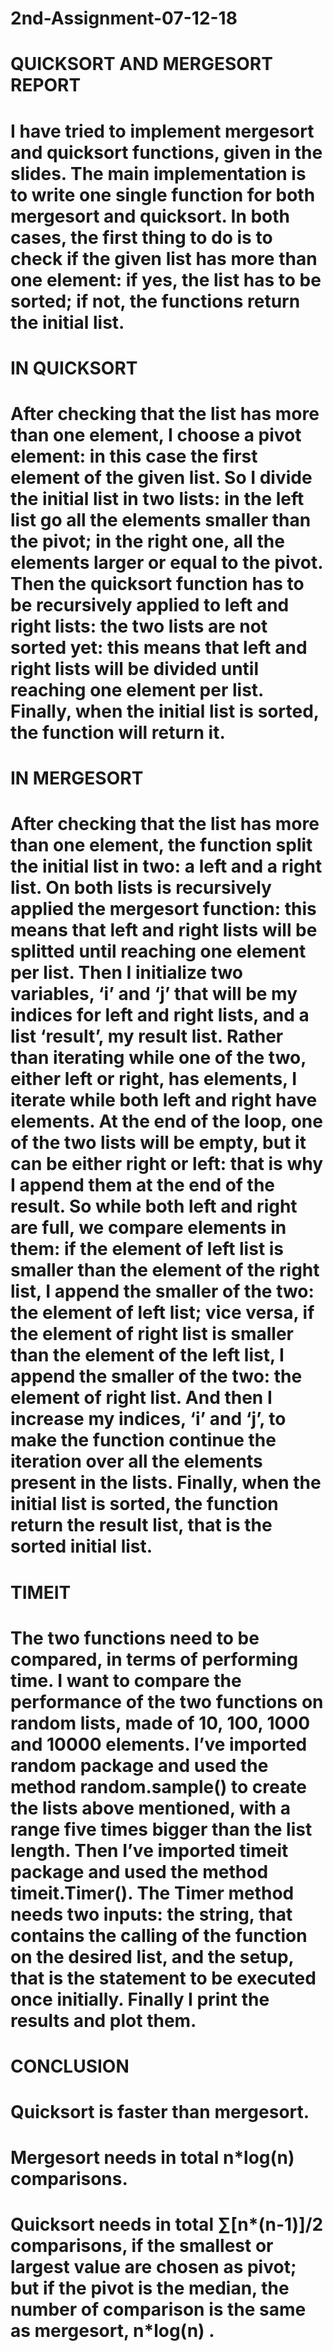 # 2nd-Assignment-07-12-18
# QUICKSORT AND MERGESORT REPORT
# I have tried to implement mergesort and quicksort functions, given in the slides. The main implementation is to write one single function for both mergesort and quicksort. In both cases, the first thing to do is to check if the given list has more than one element: if yes, the list has to be sorted; if not, the functions return the initial list.
# IN QUICKSORT
# After checking that the list has more than one element, I choose a pivot element: in this case the first element of the given list. So I divide the initial list in two lists: in the left list go all the elements smaller than the pivot; in the right one, all the elements larger or equal to the pivot. Then the quicksort function has to be recursively applied to left and right lists: the two lists are not sorted yet: this means that left and right lists will be divided until reaching one element per list.                                      Finally, when the initial list is sorted, the function will return it.
# IN MERGESORT
# After checking that the list has more than one element, the function split the initial list in two: a left and a right list. On both lists is recursively applied the mergesort function: this means that left and right lists will be splitted until reaching one element per list.                                                                                                                                      Then I initialize two variables, ‘i’ and ‘j’ that will be my indices for left and right lists, and a list ‘result’, my result list. Rather than iterating while one of the two,  either left or right, has elements, I iterate while both left and right have elements. At the end of the loop, one of the two lists will be empty, but it can be either right or left: that is why I append them at the end of the result.      So while both left and right are full, we compare elements in them: if the element of left list is smaller than the element of the right list, I append the smaller of the two: the element of left list; vice versa, if the element of right list is smaller than the element of the left list, I append the smaller of the two: the element of right list.  And then I increase my indices, ‘i’ and ‘j’, to make the function continue the iteration over all the elements present in the lists. Finally, when the initial list is sorted, the function return the result list, that is the sorted initial list.
# TIMEIT
# The two functions need to be compared, in terms of performing time. I want to compare the performance of the two functions on random lists, made of 10, 100, 1000 and 10000 elements. I’ve imported random package and used the method random.sample() to create the lists above mentioned, with a range five times bigger than the list length. Then I’ve imported timeit package and used the method timeit.Timer(). The Timer method needs two inputs: the string, that contains the calling of the function on the desired list, and the setup, that is the statement to be executed once initially.  Finally I print the results and plot them.
# CONCLUSION
# Quicksort is faster than mergesort.
# Mergesort needs in total n*log(n) comparisons.
# Quicksort needs in total ∑[n*(n-1)]/2 comparisons, if the smallest or largest value are chosen as pivot; but if the pivot is the median, the number of comparison is the same as mergesort, n*log(n) . 
